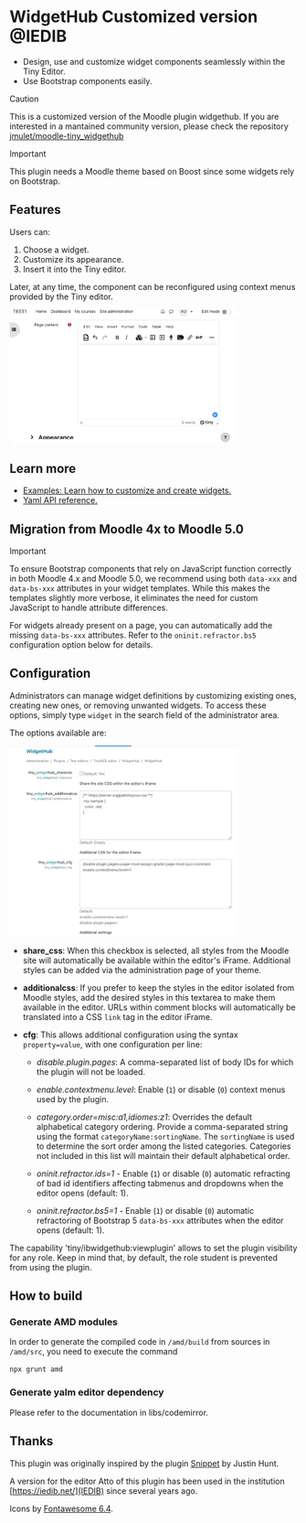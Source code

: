 # WidgetHub Customized version @IEDIB

- Design, use and customize widget components seamlessly within the Tiny Editor.
- Use Bootstrap components easily.

> [!CAUTION]
> This is a customized version of the Moodle plugin widgethub. If you are interested in a mantained community version, please check the repository [jmulet/moodle-tiny_widgethub](https://github.com/jmulet/moodle-tiny_widgethub)


> [!IMPORTANT]
> This plugin needs a Moodle theme based on Boost since some widgets rely on Bootstrap.

## Features

Users can:

1. Choose a widget.
2. Customize its appearance.
3. Insert it into the Tiny editor.

Later, at any time, the component can be reconfigured using context menus provided by the Tiny editor.

<img src="./img/widgethub_usage.gif" width="400" style="margin:auto;max-width:400px">


## Learn more

- [Examples: Learn how to customize and create widgets.](docs/examples.md)
- [Yaml API reference.](docs/api.md)

## Migration from Moodle 4x to Moodle 5.0

> [!IMPORTANT]
> To ensure Bootstrap components that rely on JavaScript function correctly in both Moodle 4.x and Moodle 5.0, we recommend using both `data-xxx` and `data-bs-xxx` attributes in your widget templates. While this makes the templates slightly more verbose, it eliminates the need for custom JavaScript to handle attribute differences.

For widgets already present on a page, you can automatically add the missing `data-bs-xxx` attributes. Refer to the `oninit.refractor.bs5` configuration option below for details.

## Configuration

Administrators can manage widget definitions by customizing existing ones, creating new ones, or removing unwanted widgets. To access these options, simply type `widget` in the search field of the administrator area.

The options available are:

<img src="./img/settings.png" width="400" style="margin:auto;max-width:400px">

- **share_css**: When this checkbox is selected, all styles from the Moodle site will automatically be available within the editor's iFrame. Additional styles can be added via the administration page of your theme.


- **additionalcss**: If you prefer to keep the styles in the editor isolated from Moodle styles, add the desired styles in this textarea to make them available in the editor. URLs within comment blocks will automatically be translated into a CSS `link` tag in the editor iFrame.


- **cfg**: This allows additional configuration using the syntax `property=value`, with one configuration per line:  
  
  - *disable.plugin.pages*: A comma-separated list of body IDs for which the plugin will not be loaded.  

  - *enable.contextmenu.level*: Enable (`1`) or disable (`0`) context menus used by the plugin.

  - *category.order=misc:a1,idiomes:z1*: Overrides the default alphabetical category ordering. Provide a comma-separated string using the format `categoryName:sortingName`. The `sortingName` is used to determine the sort order among the listed categories. Categories not included in this list will maintain their default alphabetical order.

  - *oninit.refractor.ids=1* - Enable (`1`) or disable (`0`) automatic refracting of bad id identifiers affecting tabmenus and dropdowns when the editor opens (default: 1).
 
  - *oninit.refractor.bs5=1* - Enable (`1`) or disable (`0`) automatic refractoring of Bootstrap 5 `data-bs-xxx` attributes when the editor opens (default: 1).

The capability 'tiny/ibwidgethub:viewplugin' allows to set the plugin visibility for any role. Keep in mind that, by default, the role student is prevented from using the plugin.

 
 
## How to build

### Generate AMD modules

In order to generate the compiled code in `/amd/build` from sources in `/amd/src`, you need to execute the command

```
npx grunt amd
```

### Generate yalm editor dependency

Please refer to the documentation in libs/codemirror.


## Thanks

This plugin was originally inspired by the plugin [Snippet](https://moodle.org/plugins/atto_snippet) by Justin Hunt.

A version for the editor Atto of this plugin has been used in the institution [https://iedib.net/](IEDIB) since several years ago. 

Icons by [Fontawesome 6.4](https://fontawesome.com/icons/file-code?f=classic&s=light).
